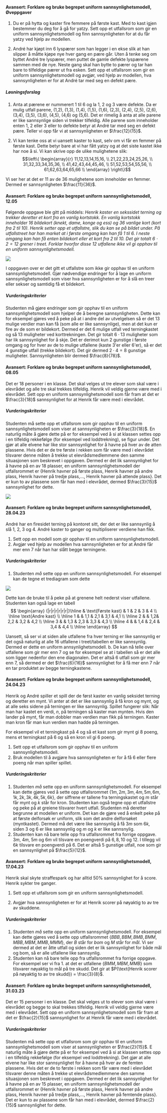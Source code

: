 #### Avansert: Forklare og bruke begrepet uniform sannsynlighetsmodell,  Øveppgaver

1. Du er på hytta og kaster fire femmere på første kast. Med to kast
    igjen bestemmer du deg for å gå for yatzy. Sett opp et utfallsrom
    som gir en uniform sannsynlighetsmodell og finn sannsynligheten for
    at du får yatzy ved hjelp av modellen.

2. André har kjøpt inn 6 lyspærer som han legger i en ekse slik at han slipper å måtte kjøpe nye hver gang en pære går. Uten å tenke seg om byttet André tre lyspærer, men puttet de gamle defekte lyspærene sammen med de nye. Neste gang skal han bytte to pærer og tar han bare to tilfeldige pærer ut fra esken. Sett opp et utfallsrom som gir en uniform sannsynlighetsmodell og avgjør, ved hjelp av modellen, hva sannsynligheten er for at André tar med seg en defekt pære.

##### Løsningsforslag

1. Anta at pærene er nummerert 1 til 6 og la 1, 2 og 3 være defekte. Da er
mulig utfall parene, (1,2), (1,3), (1,4), (1,5), (1,6), (2,3), (2,4), (2,5), (2,6), (3,4), (3,5), (3,6), (4,5), (4,6) og (5,6). Det er rimelig å anta at alle parene er like sannsynlige siden vi trekker tilfeldig. Alle parene som inneholder enten $1$, $2$ eller $3$ eller to defekte betyr at André tar med seg en defekt pære. Teller vi opp får vi at sannsynligheten er $\frac{12}{15}$.

2. Vi kan tenke oss at vi uansett kaster to kast, selv om vi får en femmer på første kast. Dette betyr bare at vi har fått yatzy og at det siste kastet ikke har noe å si. Vi kan skrive opp de ulike mulighetene slik:
$$\left\{ \begin{array}{r}
11,12,13,14,15,16, \\
21,22,23,24,25,26, \\
31,32,33,34,35,36, \\
41,42,43,44,45,46, \\
51,52,53,54,55,56, \\
61,62,63,64,65,66 \\
\end{array} \right\}$$

Vi ser her at det er $11$ av de $36$ mulighetene som inneholder en femmer. Dermed er sannsynligheten $\frac{11}{36}$.

#### Avansert: Forklare og bruke begrepet uniform sannsynlighetsmodell,  12.05

Følgende oppgave ble gitt på middels:
*Henrik kaster en sekssidet terning og trekker deretter et kort fra en vanlig  kortstokk. En vanlig kortstokk inneholder 16 bildekort (knekt, dame, konge og ess) og 36 vanlige kort (kort fra 2 til 10). Henrik setter opp et utfallstre, slik du kan se på bildet under. På utfallstreet har han market at i første omgang kan han få 1 til 6. I neste omgang kan han få enten bildekort eller et kort fra 2 til 10. Det gir totalt $6\cdot 2 = 12$ grener i treet. Forklar hvorfor disse 12 utfallene ikke vil gi opphav til en uniform sannsynlighetsmodell.*

![](https://raw.githubusercontent.com/Andremartiny/MA-173/main/img/sannsyn/uniform1205sannsyn.svg)

I oppgaven over er det gitt et utfallstre som ikke gir opphav til en uniform sannsynlighetsmodell. Gjør nødvendige endringer for å lage en uniform sannsynlighetsmodell som viser hva sannsynligheten er for å slå en treer eller sekser og samtidig få et bildekort.

##### Vurderingskriterier

Studenten må gjøre endringer som gir opphav til en uniform sannsynlighetsmodell som hjelper de å beregne sannsynligheten. Dette kan for eksempel gjøres ved å peke på at i andre del av utvelgelsen så er det 13 mulige verdier man kan få (som alle er like sannsynlige), men at det kun er fire av de som er bildekort. Dermed er det $6$ mulige utfall ved terningkastet og så $13$ muligheter ved korttrekningen. Det gir totalt $6\cdot 13$ muligheter som har lik sannsynlighet for å skje. Det er derimot kun 2 gunstige i første omgang og for hver av de to mulige utfallene (kaste 3'er eller 6'er), så er det 4 gunstige utfall (trekke bildekort). Det gir dermed $2\cdot 4 = 8$ gunstige muligheter. Sannsynligheten blir dermed $\frac{8}{78}$.

#### Avansert: Forklare og bruke begrepet uniform sannsynlighetsmodell,  08.05

Det er 18 personer i en klasse. Det skal velges ut tre elever som skal være i elevrådet og alle tre skal trekkes tilfeldig. Henrik vil veldig gjerne være med i elevrådet. Sett opp en uniform sannsynlighetsmodell som får fram at det er $\frac{3}{18}$ sannsynlighet for at Henrik får være med i elevrådet.

##### Vurderingskriterier

Studenten må sette opp et utfallsrom som gir opphav til en uniform sannsynlighetsmodell som viser at sannsynligheten er $\frac{3}{18}$. En naturlig måte å gjøre dette på er for eksempel ved å si at klassen settes opp i en tilfeldig rekkefølge (for eksempel ved loddtrekning), se figur under. Det gjør at alle elvene har like stor sannsynlighet for å havne på hver av de atten plassene. Hvis det er de tre første i rekken som får være med i elevrådet tilsvarer denne måten å trekke ut elevrådsmedlemmene den samme situasjonen som beskrevet i oppgaven. Dermed er det lik sannsynlighet for å havne på en av $18$ plasser, en uniform sannsynlighetsmodell der utfallsrommet er {Henrik havner på første plass, Henrik havner på andre plass, Henrik havner på tredje plass,..., Henrik havner på attende plass}. Det er kun to av plassene som får han med i elevrådet, dermed $\frac{3}{15}$ sannsynlighet for dette.

![](https://raw.githubusercontent.com/Andremartiny/MA-173/main/img/sannsyn/08.05.sannsynuniform.svg)

#### Avansert: Forklare og bruke begrepet uniform sannsynlighetsmodell,  28.04.23

André har en firesidet terning på kontoret sitt, der det er like sannsynlig å slå 1, 2, 3 og 4. André kaster to ganger og multipliserer verdiene han fikk.

1. Sett opp en modell som gir opphav til en uniform sannsynlighetsmodell.
2. Avgjør ved hjelp av modellen hva sannsynligheten er for at André får mer enn 7 når han har slått begge terningene.

##### Vurderingskriterier

1. Studenten *må* sette opp en uniform sannsynlighetsmodell. For eksempel kan de tegne et trediagram som dette

![](https://raw.githubusercontent.com/Andremartiny/MA-173/main/img/sannsyn/utfallstre.png)

Dette kan de bruke til å peke på at grenene helt nederst viser utfallene. Studenten kan også lage en tabell
$$
\begin{array} {|r|r|r|r|r|r|}\hline  & \text{Første kast} & 1 & 2 & 3 & 4
\\
\hline
\text{Andre kast}
\\ \hline  
1 & & 1,1 & 2,1 & 3,1 & 4,1
\\ \hline  
2 & & 1,2& 2,2 & 3,2 & 4,2
\\ \hline
3 & & 1,3 & 2,3 & 3,3 & 4,3
\\ \hline
4 & & 1,4 & 2,4 & 3,4 & 4,4
\\ \hline
\end{array}
$$

Uansett, så ser vi at siden alle utfallene fra hver terning er like sannsynlig er det også naturlig at alle 16 utfallene i treet/tabellen er like sannsynlig. Dermed er dette en uniform annsynlighetsmodell.
b. De kan nå telle over utfallene som gir mer enn $7$ og se for eksempel se at i tabellen så er det alle som ligger nedenfor den ene diagonalen. Det er altså $6$ utfall som gir mer enn $7$, så dermed er det $\frac{6}{16}$  sannsynlighet for å få mer enn $7$ når en tar produktet av begge terningkastene.

#### Avansert: Forklare og bruke begrepet uniform sannsynlighetsmodell,  24.04.23

Henrik og André spiller et spill der de først kaster en vanlig seksidet terning og deretter en mynt. Vi anter at det er like sannsynlig å få kron og mynt, og at alle seks sidene på terningen er like sannsynlig. Spillet fungerer slik: Når man har kastet en verdi, $n$, på terningen så kaster man mynten. Hvis den lander på mynt, får man dobbler man verdien man fikk på terningen. Kaster man kron får man kun verdien man hadde på terningen.

For eksempel vil et terningkast på 4 og så et kast som gir mynt gi 8 poeng, mens et terningkast på 6 og så en kron vil gi 6 poeng.

1. Sett opp et utfallsrom som gir opphav til en uniform sannsynlighetsmodell.
2. Bruk modellen til å avgjøre hva sannsynligheten er for å få 6 eller flere poeng når man spiller spillet.

##### Vurderingskriterier

1. Studenten *må* sette opp en uniform sannsynlighetsmodell. For eksempel kan dette gjøres ved å sette opp utfallsrommet $\{1m, 2m, 3m, 4m, 5m, 6m, 1k, 2k, 3k, 4k, 5k, 6k\}$, der siffrene er tallene fra terningskastet og $m$ står får mynt og $k$ står for kron. Studenten kan også tegne opp et utfallstre og peke på at greiene tilsvarer hvert utfall. Studenten må deretter begrunne at modellen er uniform. Det kan de gjøre ved å enkelt peke på at første delforsøk er uniform, slik som det andre delforsøket (myntkastet). Dermed må det være like sannsynlig å få $3m$ som $6k$, siden $3$ og $6$ er like sannsynlig og $m$ og $k$ er like sannsnylig.
2. Studenten kan nå bare telle opp fra utfallsrommet fra forrige oppgave. $3m$, $4m$, $5m$ og $6m$ vil tilsvare en poengverdi på $6, 8, 10$ og $12$. I tillegg vil $6k$ tilsvare en poengverdi på $6$. Det er altså 5 gunstige utfall, noe som gir en sannsynlighet på $\frac{5}{12}$.

#### Avansert: Forklare og bruke begrepet uniform sannsynlighetsmodell,  17.04.23

Henrik skal skyte straffespark og har alltid 50% sannsynlighet for å score. Henrik sykter tre ganger.

1. Sett opp et utfallsrom som gir en uniform sannsynlighetsmodell.

2. Avgjør hva sannsynligheten er for at Henrik scorer på nøyaktig to av tre av skuddene.

##### Vurderingskriterier

1. Studenten *må* sette opp en uniform sannsynlighetsmodell. For eksempel kan dette gjøres ved å sette opp utfallsrommet $\{BBB, BBM, BMB, BMM, MBB, MBM, MMB, MMM\}$, der $B$ står for *bom* og $M$ står for *mål*. Vi ser dermed at det er åtte utfall og siden det er lik sannsynlighet for både mål og bom, så er alle utfallene like sannsynlig.
2. Studenten kan nå bare telle opp fra utfallsrommet fra forrige oppgave. For eksempel ser vi fra 1. at det er utfallene $\{BMM, MBM, MMB\}$ som tilsvarer nøyaktig to mål på tre skudd. Det gir at $P(\text{Henrik scorer på nøyaktig to av tre skudd}) = \frac{3}{8}$.

#### Avansert: Forklare og bruke begrepet uniform sannsynlighetsmodell,  31.03.23

Det er 15 personer i en klasse. Det skal velges ut to elever som skal være i elevrådet og begge to skal trekkes tilfeldig. Henrik vil veldig gjerne være med i elevrådet. Sett opp en uniform sannsynlighetsmodell som får fram at det er $\frac{2}{15}$ sannsynlighet for at Henrik får være med i elevrådet.

##### Vurderingskriterier

Studenten må sette opp et utfallsrom som gir opphav til en uniform sannsynlighetsmodell som viser at sannsynligheten er $\frac{2}{15}$. E naturlig måte å gjøre dette på er for eksempel ved å si at klassen settes opp i en tilfeldig rekkefølge (for eksempel ved loddtrekning). Det gjør at alle elvene har like stor sannsynlighet for å havne på hver av de femten plassene. Hvis det er de to første i rekken som får være med i elevrådet tilsvarer denne måten å trekke ut elevrådsmedlemmene den samme situasjonen som beskrevet i oppgaven. Dermed er det lik sannsynlighet for å havne på en av $15$ plasser, en uniform sannsynlighetsmodell der utfallsrommet er {Henrik havner på første plass, Henrik havner på andre plass, Henrik havner på tredje plass,..., Henrik havner på femtende plass}. Det er kun to av plassene som får han med i elevrådet, dermed $\frac{2}{15}$ sannsynlighet for dette.
